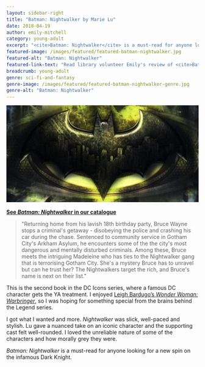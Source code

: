 ```yaml
---
layout: sidebar-right
title: "Batman: Nightwalker by Marie Lu"
date: 2018-04-19
author: emily-mitchell
category: young-adult
excerpt: "<cite>Batman: Nightwalker</cite> is a must-read for anyone looking for a new spin on the infamous Dark Knight."
featured-image: /images/featured/featured-batman-nightwalker.jpg
featured-alt: "Batman: Nightwalker"
featured-link-text: "Read library volunteer Emily's review of <cite>Batman: Nightwalker</cite> by Marie Lu."
breadcrumb: young-adult
genre: sci-fi-and-fantasy
genre-image: /images/featured/featured-batman-nightwalker-genre.jpg
genre-alt: "Batman: Nightwalker"
---
```


![Batman: Nightwalker](/images/featured/featured-batman-nightwalker.jpg)

**[See <cite>Batman: Nightwalker</cite> in our catalogue](https://suffolk.spydus.co.uk/cgi-bin/spydus.exe/ENQ/OPAC/BIBENQ?BRN=2304736)**

> "Returning home from his lavish 18th birthday party, Bruce Wayne stops a criminal's getaway - disobeying the police and crashing his car during the chase. Sentenced to community service in Gotham City's Arkham Asylum, he encounters some of the the city's most dangerous and mentally disturbed criminals. Among these, Bruce meets the intriguing Madeleine who has ties to the Nightwalker gang that is terrorising Gotham City. She's a mystery Bruce has to unravel but can he trust her? The Nightwalkers target the rich, and Bruce's name is next on their list."

This is the second book in the DC Icons series, where a famous DC character gets the YA treatment. I enjoyed [Leigh Bardugo’s <cite>Wonder Woman: Warbringer</cite>](/new-suggestions/young-adult/wonder-woman-warbringer-by-leigh-bardugo/), so I was hoping for something special from the brains behind the Legend series.

I got what I wanted and more. <cite>Nightwalker</cite> was slick, well-paced and stylish. Lu gave a nuanced take on an iconic character and the supporting cast felt well-rounded. I loved the unreliable nature of some of the characters and how morally grey they were.

<cite>Batman: Nightwalker</cite> is a must-read for anyone looking for a new spin on the infamous Dark Knight.
